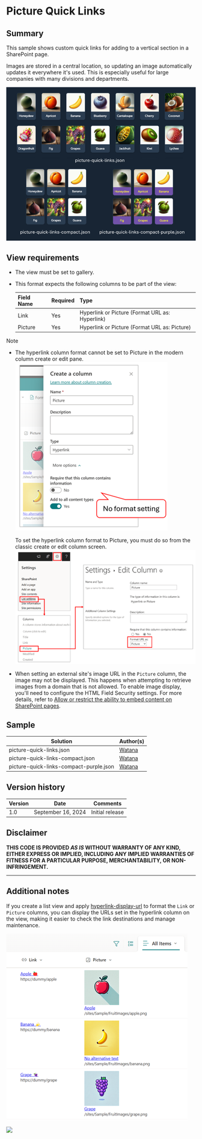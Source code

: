 # Picture Quick Links

## Summary
This sample shows custom quick links for adding to a vertical section in a SharePoint page.

Images are stored in a central location, so updating an image automatically updates it everywhere it's used. This is especially useful for large companies with many divisions and departments.

![screenshot of the sample](./assets/screenshot.png)

## View requirements

- The view must be set to gallery.
- This format expects the following columns to be part of the view:

    Field Name | Required | Type
    ---------- | -------- | ----
    Link | Yes | Hyperlink or Picture (Format URL as: Hyperlink)
    Picture | Yes | Hyperlink or Picture (Format URL as: Picture)

> [!NOTE]
> - The hyperlink column format cannot be set to Picture in the modern column create or edit pane.  
>     ![screenshot of the create column pane](./assets/create-column-pane.png)
> 
>     To set the hyperlink column format to Picture, you must do so from the classic create or edit column screen.  
>     ![steps to open the edit column screen](./assets/edit-column-screen.png)
> 
> - When setting an external site's image URL in the `Picture` column, the image may not be displayed. This happens when attempting to retrieve images from a domain that is not allowed. To enable image display, you'll need to configure the HTML Field Security settings. For more details, refer to [Allow or restrict the ability to embed content on SharePoint pages](https://support.microsoft.com/office/allow-or-restrict-the-ability-to-embed-content-on-sharepoint-pages-e7baf83f-09d0-4bd1-9058-4aa483ee137b).

## Sample

Solution|Author(s)
--------|---------
picture-quick-links.json | [Watana](https://github.com/watana2)
picture-quick-links-compact.json | [Watana](https://github.com/watana2)
picture-quick-links-compact-purple.json | [Watana](https://github.com/watana2)

## Version history

Version|Date|Comments
-------|----|--------
1.0|September 16, 2024|Initial release

## Disclaimer

**THIS CODE IS PROVIDED *AS IS* WITHOUT WARRANTY OF ANY KIND, EITHER EXPRESS OR IMPLIED, INCLUDING ANY IMPLIED WARRANTIES OF FITNESS FOR A PARTICULAR PURPOSE, MERCHANTABILITY, OR NON-INFRINGEMENT.**

---

## Additional notes

If you create a list view and apply [hyperlink-display-url](/column-samples/hyperlink-display-url) to format the `Link` or `Picture` columns, you can display the URLs set in the hyperlink column on the view, making it easier to check the link destinations and manage maintenance.

![screenshot of the list with hyperlink-display-url applied](./assets/hyperlink-display-url.png)

<img src="https://pnptelemetry.azurewebsites.net/list-formatting/view-samples/picture-quick-links" />
